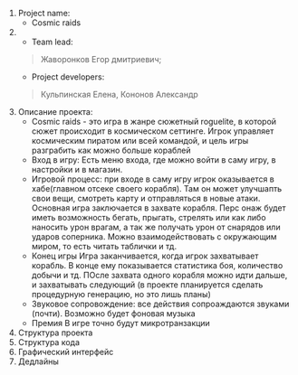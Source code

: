 1. Project name: 
    - Cosmic raids
2. - Team lead: 
   > Жаворонков Егор дмитриевич; 
   - Project developers: 
   > Кульпинская Елена, Кононов Александр
3. Описание проекта:
    - Cosmic raids - это игра в жанре сюжетный roguelite, в которой сюжет происходит
   в космическом сеттинге. Игрок управляет космическим пиратом или всей командой, и цель
   игры разграбить как можно больше кораблей
    - Вход в игру:
   Есть меню входа, где можно войти в саму игру, в настройки и в магазин.
   - Игровой процесс:
   при входе в саму игру игрок оказывается в хабе(главном отсеке своего корабля).
   Там он может улучшапть свои вещи, смотреть карту и отправляться в новые атаки.
   Основная игра заключается в захвате корабля. Перс онаж будет иметь возможность бегать,
   прыгать, стрелять или как либо наносить урон врагам, а так же получать урон от снарядов
   или ударов соперника. Можно взаимодействовать с окружающим миром, то есть
   читать таблички и тд.
   - Конец игры
   Игра заканчивается, когда игрок захватывает корабль. В конце ему показывается статистика
   боя, количество добычи и тд. ПОсле захвата одного корабля можно идти дальше, и захватывать следующий
     (в проекте планируется сделать процедурную генерацию, но это лишь планы)
   - Звуковое сопровождение:
   все действия сопроаждаются звуками (почти). Возможно будет фоновая музыка
   - Премия
   В игре точно будут микротранзакции
4. Структура проекта
5. Структура кода
6. Графический интерфейс
7. Дедлайны
